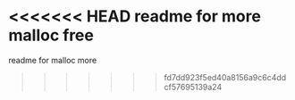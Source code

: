 <<<<<<< HEAD
readme for more malloc free
=======
readme for malloc more
>>>>>>> fd7dd923f5ed40a8156a9c6c4ddcf57695139a24
